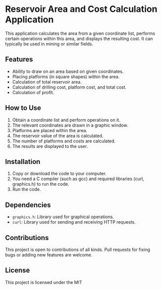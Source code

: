 # Reservoir Area and Cost Calculation Application

This application calculates the area from a given coordinate list, performs certain operations within this area, and displays the resulting cost. It can typically be used in mining or similar fields.

## Features

- Ability to draw on an area based on given coordinates.
- Placing platforms (in square shapes) within the area.
- Calculation of total reservoir area.
- Calculation of drilling cost, platform cost, and total cost.
- Calculation of profit.

## How to Use

1. Obtain a coordinate list and perform operations on it.
2. The relevant coordinates are drawn in a graphic window.
3. Platforms are placed within the area.
4. The reservoir value of the area is calculated.
5. The number of platforms and costs are calculated.
6. The results are displayed to the user.

## Installation

1. Copy or download the code to your computer.
2. You need a C compiler (such as gcc) and required libraries (curl, graphics.h) to run the code.
3. Run the code.

## Dependencies

- `graphics.h`: Library used for graphical operations.
- `curl`: Library used for sending and receiving HTTP requests.

## Contributions

This project is open to contributions of all kinds. Pull requests for fixing bugs or adding new features are welcome.

## License

This project is licensed under the MIT
